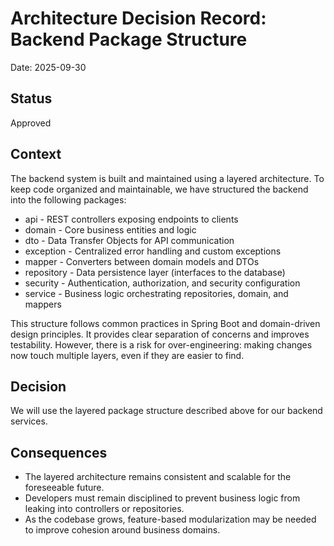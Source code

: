 # Architecture Decision Record: Backend Package Structure

Date: 2025-09-30

## Status

Approved

## Context

The backend system is built and maintained using a layered architecture. To keep code organized and maintainable, we have structured the backend into the following packages:

- api - REST controllers exposing endpoints to clients
- domain - Core business entities and logic
- dto - Data Transfer Objects for API communication
- exception - Centralized error handling and custom exceptions
- mapper - Converters between domain models and DTOs
- repository - Data persistence layer (interfaces to the database)
- security - Authentication, authorization, and security configuration
- service - Business logic orchestrating repositories, domain, and mappers

This structure follows common practices in Spring Boot and domain-driven design principles. It provides clear separation of concerns and improves testability. However, there is a risk for over-engineering: making changes now touch multiple layers, even if they are easier to find.

## Decision

We will use the layered package structure described above for our backend services.

## Consequences

- The layered architecture remains consistent and scalable for the foreseeable future.
- Developers must remain disciplined to prevent business logic from leaking into controllers or repositories.
- As the codebase grows, feature-based modularization may be needed to improve cohesion around business domains.
